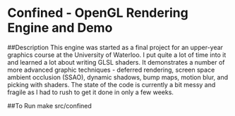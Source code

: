 Confined - OpenGL Rendering Engine and Demo
============================================


##Description
This engine was started as a final project for an upper-year graphics course at the University of Waterloo.
I put quite a lot of time into it and learned a lot about writing GLSL shaders.
It demonstrates a number of more advanced graphic techniques - deferred rendering, screen space ambient occlusion (SSAO), dynamic shadows, bump maps, motion blur, and picking with shaders.
The state of the code is currently a bit messy and fragile as I had to rush to get it done in only a few weeks.

##To Run
make
src/confined

